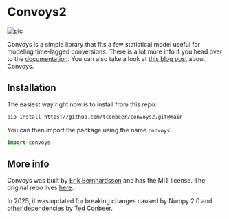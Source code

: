 Convoys2
=======

![pic](docs/images/dob-violations-combined.png)

Convoys is a simple library that fits a few statistical model useful for modeling time-lagged conversions.
There is a lot more info if you head over to the  [documentation](https://better.engineering/convoys/).
You can also take a look at [this blog post](https://better.engineering/2019/07/29/modeling-conversion-rates-and-saving-millions-of-dollars-using-kaplan-meier-and-gamma-distributions/) about Convoys.

Installation
------------

The easiest way right now is to install from this repo:

```bash
pip install https://github.com/tconbeer/convoys2.git@main
```

You can then import the package using the name `convoys`:

```py
import convoys
```

More info
---------

Convoys was built by [Erik Bernhardsson](https://github.com/erikbern) and has the MIT license. The original repo lives [here](https://github.com/better/convoys).

In 2025, it was updated for breaking changes caused by Numpy 2.0 and other dependencies by [Ted Conbeer](https://tedconbeer.com).
